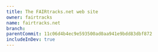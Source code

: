 ```yaml
---
title: The FAIRtracks.net web site
owner: fairtracks
name: fairtracks.net
branch:
parentCommit: 11c06d4b4ec9e593500ad0aa941e9bdd83dbf872
includeInDev: true
---
```


